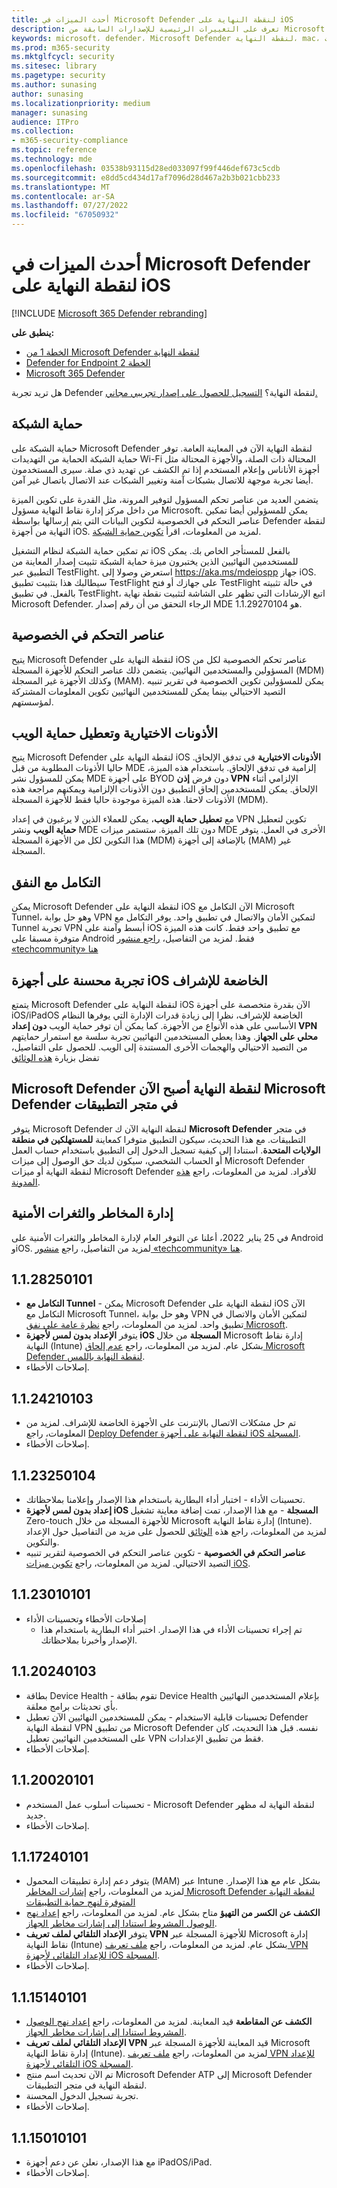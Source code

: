 ```yaml
---
title: أحدث الميزات في Microsoft Defender لنقطة النهاية على iOS
description: تعرف على التغييرات الرئيسية للإصدارات السابقة من Microsoft Defender لنقطة النهاية على iOS.
keywords: microsoft، defender، Microsoft Defender لنقطة النهاية، mac، التثبيت، macos، whatsnew
ms.prod: m365-security
ms.mktglfcycl: security
ms.sitesec: library
ms.pagetype: security
ms.author: sunasing
author: sunasing
ms.localizationpriority: medium
manager: sunasing
audience: ITPro
ms.collection:
- m365-security-compliance
ms.topic: reference
ms.technology: mde
ms.openlocfilehash: 03538b93115d28ed033097f99f446def673c5cdb
ms.sourcegitcommit: e8dd5cd434d17af7096d28d467a2b3b021cbb233
ms.translationtype: MT
ms.contentlocale: ar-SA
ms.lasthandoff: 07/27/2022
ms.locfileid: "67050932"
---
```

# <a name="whats-new-in-microsoft-defender-for-endpoint-on-ios"></a>أحدث الميزات في Microsoft Defender لنقطة النهاية على iOS

[!INCLUDE [Microsoft 365 Defender rebranding](../../includes/microsoft-defender.md)]

**ينطبق على:**
- [الخطة 1 من Microsoft Defender لنقطة النهاية](https://go.microsoft.com/fwlink/p/?linkid=2154037)
- [Defender for Endpoint الخطة 2](https://go.microsoft.com/fwlink/p/?linkid=2154037)
- [Microsoft 365 Defender](https://go.microsoft.com/fwlink/?linkid=2118804)

هل تريد تجربة Defender لنقطة النهاية؟ [التسجيل للحصول على إصدار تجريبي مجاني.](https://signup.microsoft.com/create-account/signup?products=7f379fee-c4f9-4278-b0a1-e4c8c2fcdf7e&ru=https://aka.ms/MDEp2OpenTrial?ocid=docs-wdatp-exposedapis-abovefoldlink)

## <a name="network-protection"></a>حماية الشبكة

حماية الشبكة على Microsoft Defender لنقطة النهاية الآن في المعاينة العامة. توفر حماية الشبكة الحماية من التهديدات Wi-Fi المحتالة ذات الصلة، والأجهزة المحتالة مثل أجهزة الأناناس وإعلام المستخدم إذا تم الكشف عن تهديد ذي صلة. سيرى المستخدمون أيضا تجربة موجهة للاتصال بشبكات آمنة وتغيير الشبكات عند الاتصال باتصال غير آمن.

يتضمن العديد من عناصر تحكم المسؤول لتوفير المرونة، مثل القدرة على تكوين الميزة من داخل مركز إدارة نقاط النهاية مسؤول Microsoft. يمكن للمسؤولين أيضا تمكين عناصر التحكم في الخصوصية لتكوين البيانات التي يتم إرسالها بواسطة Defender لنقطة النهاية من أجهزة iOS. لمزيد من المعلومات، اقرأ [تكوين حماية الشبكة](/microsoft-365/security/defender-endpoint/ios-configure-features#configure-network-protection).

تم تمكين حماية الشبكة لنظام التشغيل iOS بالفعل للمستأجر الخاص بك. يمكن للمستخدمين النهائيين الذين يختبرون ميزة حماية الشبكة تثبيت إصدار المعاينة من التطبيق عبر TestFlight. استعرض وصولا إلى https://aka.ms/mdeiospp جهاز iOS. سيطالبك هذا بتثبيت تطبيق TestFlight على جهازك أو فتح TestFlight في حالة تثبيته بالفعل. في تطبيق TestFlight، اتبع الإرشادات التي تظهر على الشاشة لتثبيت نقطة نهاية Microsoft Defender. الرجاء التحقق من أن رقم إصدار MDE هو 1.1.29270104.

## <a name="privacy-controls"></a>عناصر التحكم في الخصوصية

يتيح Microsoft Defender لنقطة النهاية على iOS عناصر تحكم الخصوصية لكل من المسؤولين والمستخدمين النهائيين. يتضمن ذلك عناصر التحكم للأجهزة المسجلة (MDM) وكذلك الأجهزة غير المسجلة (MAM). يمكن للمسؤولين تكوين الخصوصية في تقرير تنبيه التصيد الاحتيالي بينما يمكن للمستخدمين النهائيين تكوين المعلومات المشتركة لمؤسستهم.

## <a name="optional-permissions-and-disable-web-protection"></a>الأذونات الاختيارية وتعطيل حماية الويب

يتيح Microsoft Defender لنقطة النهاية على iOS **الأذونات الاختيارية** في تدفق الإلحاق. حاليا الأذونات المطلوبة من قبل MDE إلزامية في تدفق الإلحاق. باستخدام هذه الميزة، يمكن للمسؤول نشر MDE على أجهزة BYOD دون فرض **إذن VPN** الإلزامي أثناء الإلحاق. يمكن للمستخدمين إلحاق التطبيق دون الأذونات الإلزامية ويمكنهم مراجعة هذه الأذونات لاحقا. هذه الميزة موجودة حاليا فقط للأجهزة المسجلة (MDM).

مع **تعطيل حماية الويب**، يمكن للعملاء الذين لا يرغبون في إعداد VPN تكوين لتعطيل **حماية الويب** ونشر MDE دون تلك الميزة. ستستمر ميزات MDE الأخرى في العمل. يتوفر هذا التكوين لكل من الأجهزة المسجلة (MDM) بالإضافة إلى أجهزة (MAM) غير المسجلة.

## <a name="integration-with-tunnel"></a>التكامل مع النفق

يمكن Microsoft Defender لنقطة النهاية على iOS الآن التكامل مع Microsoft Tunnel، وهو حل بوابة VPN لتمكين الأمان والاتصال في تطبيق واحد.  يوفر التكامل مع Tunnel تجربة VPN أبسط وآمنة على iOS مع تطبيق واحد فقط. كانت هذه الميزة متوفرة مسبقا على Android فقط. لمزيد من التفاصيل، [راجع منشور «techcommunity» هنا](https://techcommunity.microsoft.com/t5/microsoft-endpoint-manager-blog/what-s-new-in-microsoft-endpoint-manager-2204-april-edition/ba-p/3297995)

## <a name="improved-experience-on-supervised-ios-devices"></a>تجربة محسنة على أجهزة iOS الخاضعة للإشراف

يتمتع Microsoft Defender لنقطة النهاية على iOS الآن بقدرة متخصصة على أجهزة iOS/iPadOS الخاضعة للإشراف، نظرا إلى زيادة قدرات الإدارة التي يوفرها النظام الأساسي على هذه الأنواع من الأجهزة. كما يمكن أن توفر حماية الويب **دون إعداد VPN محلي على الجهاز**. وهذا يعطي المستخدمين النهائيين تجربة سلسة مع استمرار حمايتهم من التصيد الاحتيالي والهجمات الأخرى المستندة إلى الويب. للحصول على التفاصيل، تفضل بزيارة [هذه الوثائق](ios-install.md#complete-deployment-for-supervised-devices)

## <a name="microsoft-defender-for-endpoint-is-now-microsoft-defender-in-the-app-store"></a>Microsoft Defender لنقطة النهاية أصبح الآن Microsoft Defender في متجر التطبيقات

يتوفر Microsoft Defender لنقطة النهاية الآن ك **Microsoft Defender** في متجر التطبيقات. مع هذا التحديث، سيكون التطبيق متوفرا كمعاينة **للمستهلكين في منطقة الولايات المتحدة**. استنادا إلى كيفية تسجيل الدخول إلى التطبيق باستخدام حساب العمل أو الحساب الشخصي، سيكون لديك حق الوصول إلى ميزات Microsoft Defender لنقطة النهاية أو ميزات Microsoft Defender للأفراد. لمزيد من المعلومات، راجع [هذه المدونة](https://www.microsoft.com/microsoft-365/microsoft-defender-for-individuals).

## <a name="threat-and-vulnerability-management"></a>إدارة المخاطر والثغرات الأمنية

في 25 يناير 2022، أعلنا عن التوفر العام لإدارة المخاطر والثغرات الأمنية على Android وiOS. لمزيد من التفاصيل، راجع [منشور «techcommunity» هنا](https://techcommunity.microsoft.com/t5/microsoft-defender-for-endpoint/announcing-general-availability-of-vulnerability-management/ba-p/3071663).

## <a name="1128250101"></a>1.1.28250101
- **التكامل مع Tunnel** - يمكن Microsoft Defender لنقطة النهاية على iOS الآن التكامل مع Microsoft Tunnel، وهو حل بوابة VPN لتمكين الأمان والاتصال في تطبيق واحد. لمزيد من المعلومات، راجع [نظرة عامة على نفق Microsoft](/mem/intune/protect/microsoft-tunnel-overview).
- يتوفر **الإعداد بدون لمس لأجهزة iOS المسجلة** من خلال Microsoft إدارة نقاط النهاية (Intune) بشكل عام. لمزيد من المعلومات، راجع [عدم إلحاق Microsoft Defender لنقطة النهاية باللمس](/microsoft-365/security/defender-endpoint/ios-install#zero-touch-onboarding-of-microsoft-defender-for-endpoint).
- إصلاحات الأخطاء.

## <a name="1124210103"></a>1.1.24210103

- تم حل مشكلات الاتصال بالإنترنت على الأجهزة الخاضعة للإشراف. لمزيد من المعلومات، راجع [Deploy Defender لنقطة النهاية على أجهزة iOS المسجلة](ios-install.md).
- إصلاحات الأخطاء.

## <a name="1123250104"></a>1.1.23250104

- تحسينات الأداء - اختبار أداء البطارية باستخدام هذا الإصدار وإعلامنا بملاحظاتك.
- **إعداد بدون لمس لأجهزة iOS المسجلة** - مع هذا الإصدار، تمت إضافة معاينة تشغيل Zero-touch للأجهزة المسجلة من خلال Microsoft إدارة نقاط النهاية (Intune). لمزيد من المعلومات، راجع هذه [الوثائق](ios-install.md#zero-touch-onboarding-of-microsoft-defender-for-endpoint) للحصول على مزيد من التفاصيل حول الإعداد والتكوين.
- **عناصر التحكم في الخصوصية** - تكوين عناصر التحكم في الخصوصية لتقرير تنبيه التصيد الاحتيالي. لمزيد من المعلومات، راجع [تكوين ميزات iOS](ios-configure-features.md).

## <a name="1123010101"></a>1.1.23010101

- إصلاحات الأخطاء وتحسينات الأداء 
  - تم إجراء تحسينات الأداء في هذا الإصدار. اختبر أداء البطارية باستخدام هذا الإصدار وأخبرنا بملاحظاتك.

## <a name="1120240103"></a>1.1.20240103
- بطاقة Device Health - تقوم بطاقة Device Health بإعلام المستخدمين النهائيين بأي تحديثات برامج معلقة.
- تحسينات قابلية الاستخدام - يمكن للمستخدمين النهائيين الآن تعطيل Defender لنقطة النهاية VPN من تطبيق Microsoft Defender نفسه. قبل هذا التحديث، كان على المستخدمين النهائيين تعطيل VPN فقط من تطبيق الإعدادات.
- إصلاحات الأخطاء.

## <a name="1120020101"></a>1.1.20020101
- تحسينات أسلوب عمل المستخدم - Microsoft Defender لنقطة النهاية له مظهر جديد.
- إصلاحات الأخطاء.

## <a name="1117240101"></a>1.1.17240101
- يتوفر دعم إدارة تطبيقات المحمول (MAM) عبر Intune بشكل عام مع هذا الإصدار. لمزيد من المعلومات، راجع [إشارات المخاطر Microsoft Defender لنقطة النهاية المتوفرة لنهج حماية التطبيقات](https://techcommunity.microsoft.com/t5/intune-customer-success/microsoft-defender-for-endpoint-risk-signals-available-for-your/ba-p/2186322)
- **الكشف عن الكسر من التهيؤ** متاح بشكل عام. لمزيد من المعلومات، راجع [إعداد نهج الوصول المشروط استنادا إلى إشارات مخاطر الجهاز](ios-configure-features.md#conditional-access-with-defender-for-endpoint-on-ios).
- يتوفر **الإعداد التلقائي لملف تعريف VPN** للأجهزة المسجلة عبر Microsoft إدارة نقاط النهاية (Intune) بشكل عام. لمزيد من المعلومات، راجع [ملف تعريف VPN للإعداد التلقائي لأجهزة iOS المسجلة](ios-install.md#auto-onboarding-of-vpn-profile-simplified-onboarding).
- إصلاحات الأخطاء.

## <a name="1115140101"></a>1.1.15140101

- **الكشف عن المقاطعة** قيد المعاينة. لمزيد من المعلومات، راجع [إعداد نهج الوصول المشروط استنادا إلى إشارات مخاطر الجهاز](ios-configure-features.md#conditional-access-with-defender-for-endpoint-on-ios).
- **الإعداد التلقائي لملف تعريف VPN** قيد المعاينة للأجهزة المسجلة عبر Microsoft إدارة نقاط النهاية (Intune). لمزيد من المعلومات، راجع [ملف تعريف VPN للإعداد التلقائي لأجهزة iOS المسجلة](ios-install.md#auto-onboarding-of-vpn-profile-simplified-onboarding).
- تم الآن تحديث اسم منتج Microsoft Defender ATP إلى Microsoft Defender لنقطة النهاية في متجر التطبيقات.
- تجربة تسجيل الدخول المحسنة.
- إصلاحات الأخطاء.

## <a name="1115010101"></a>1.1.15010101

- مع هذا الإصدار، نعلن عن دعم أجهزة iPadOS/iPad.
- إصلاحات الأخطاء.
